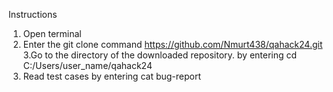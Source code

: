 Instructions

1. Open terminal
2. Enter the git clone command https://github.com/Nmurt438/qahack24.git
3.Go to the directory of the downloaded repository. by entering cd C:/Users/user_name/qahack24
4. Read test cases by entering cat bug-report
